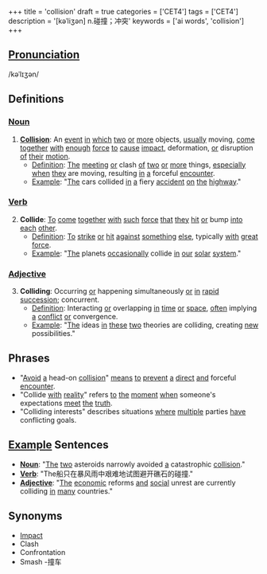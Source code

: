 +++
title = 'collision'
draft = true
categories = ['CET4']
tags = ['CET4']
description = '[kəˈliʒən] n.碰撞；冲突'
keywords = ['ai words', 'collision']
+++

## [Pronunciation](/post/pronunciation/)
/kəˈlɪʒən/

## Definitions
### [Noun](/post/noun/)
1. **[Collision](/post/collision/)**: An [event](/post/event/) [in](/post/in/) [which](/post/which/) [two](/post/two/) [or](/post/or/) [more](/post/more/) objects, [usually](/post/usually/) moving, [come](/post/come/) [together](/post/together/) [with](/post/with/) [enough](/post/enough/) [force](/post/force/) [to](/post/to/) [cause](/post/cause/) [impact](/post/impact/), deformation, [or](/post/or/) disruption [of](/post/of/) [their](/post/their/) [motion](/post/motion/).
   - [Definition](/post/definition/): [The](/post/the/) [meeting](/post/meeting/) [or](/post/or/) clash [of](/post/of/) [two](/post/two/) [or](/post/or/) [more](/post/more/) things, [especially](/post/especially/) [when](/post/when/) [they](/post/they/) are moving, resulting [in](/post/in/) [a](/post/a/) forceful [encounter](/post/encounter/).
   - [Example](/post/example/): "[The](/post/the/) cars collided [in](/post/in/) [a](/post/a/) fiery [accident](/post/accident/) [on](/post/on/) [the](/post/the/) [highway](/post/highway/)."

### [Verb](/post/verb/)
2. **Collide**: [To](/post/to/) [come](/post/come/) [together](/post/together/) [with](/post/with/) [such](/post/such/) [force](/post/force/) [that](/post/that/) [they](/post/they/) [hit](/post/hit/) [or](/post/or/) bump [into](/post/into/) [each](/post/each/) [other](/post/other/).
   - [Definition](/post/definition/): [To](/post/to/) [strike](/post/strike/) [or](/post/or/) [hit](/post/hit/) [against](/post/against/) [something](/post/something/) [else](/post/else/), typically [with](/post/with/) [great](/post/great/) [force](/post/force/).
   - [Example](/post/example/): "[The](/post/the/) planets [occasionally](/post/occasionally/) collide [in](/post/in/) [our](/post/our/) [solar](/post/solar/) [system](/post/system/)."

### [Adjective](/post/adjective/)
3. **Colliding**: Occurring [or](/post/or/) happening simultaneously [or](/post/or/) [in](/post/in/) [rapid](/post/rapid/) [succession](/post/succession/); concurrent.
   - [Definition](/post/definition/): Interacting [or](/post/or/) overlapping [in](/post/in/) [time](/post/time/) [or](/post/or/) [space](/post/space/), [often](/post/often/) implying [a](/post/a/) [conflict](/post/conflict/) [or](/post/or/) convergence.
   - [Example](/post/example/): "[The](/post/the/) ideas [in](/post/in/) [these](/post/these/) [two](/post/two/) theories are colliding, creating [new](/post/new/) possibilities."

## Phrases
- "[Avoid](/post/avoid/) [a](/post/a/) head-on [collision](/post/collision/)" [means](/post/means/) [to](/post/to/) [prevent](/post/prevent/) [a](/post/a/) [direct](/post/direct/) [and](/post/and/) forceful [encounter](/post/encounter/).
- "Collide [with](/post/with/) [reality](/post/reality/)" refers [to](/post/to/) [the](/post/the/) [moment](/post/moment/) [when](/post/when/) someone's expectations [meet](/post/meet/) [the](/post/the/) [truth](/post/truth/).
- "Colliding interests" describes situations [where](/post/where/) [multiple](/post/multiple/) parties [have](/post/have/) conflicting goals.

## [Example](/post/example/) Sentences
- **[Noun](/post/noun/)**: "[The](/post/the/) [two](/post/two/) asteroids narrowly avoided [a](/post/a/) catastrophic [collision](/post/collision/)."
- **[Verb](/post/verb/)**: "The船只在暴风雨中艰难地试图避开礁石的碰撞."
- **[Adjective](/post/adjective/)**: "[The](/post/the/) [economic](/post/economic/) reforms [and](/post/and/) [social](/post/social/) unrest are currently colliding [in](/post/in/) [many](/post/many/) countries."

## Synonyms
- [Impact](/post/impact/)
- Clash
- Confrontation
- Smash
-撞车
